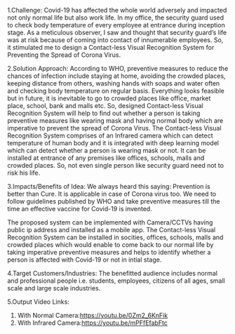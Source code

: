 1.Challenge:
Covid-19 has affected the whole world adversely and impacted  not only normal life but also work life. In my office, the security guard used to check body temperature of every employee at entrance during inception stage. As a meticulous observer, I saw and thought that security guard’s life was at risk because of coming into contact of innumerable employees. So, it stimulated me to design a Contact-less Visual Recognition System for Preventing the Spread of Corona Virus.

2.Solution Approach:
According to WHO, preventive measures to reduce the chances of infection include staying at home, avoiding the crowded places, keeping distance from others, washing hands with soaps and water often and checking body temperature on regular basis. Everything looks feasible but in future, it is inevitable to go to crowded places like office, market place, school, bank and malls etc. So, designed Contact-less Visual Recognition System will help to find out whether a person is taking preventive measures like wearing mask and having normal body which are imperative to  prevent the spread of Corona Virus.
The Contact-less Visual Recognition System comprises of an Infrared camera which can detect temperature of human body and it is integrated with deep learning model which can detect whether a person is wearing mask or not. It can be installed at entrance of any premises like offices, schools, malls and crowded places. So, not even single person like security guard need not to risk his life.

3.Impacts/Benefits of Idea:
We always heard this saying: Prevention is better than Cure. It is applicable in case of Corona virus too. We need to follow guidelines published by WHO and take preventive measures till the time an effective vaccine for Covid-19 is invented. 

The proposed system can be implemented with Camera/CCTVs having public ip address and installed as a mobile app. The Contact-less Visual Recognition System can be installed in socities, offices, schools, malls and crowded places which would enable to come back to our normal life by taking imperative preventive measures and helps to identify whether a person is affected with Covid-19 or not in intial stage.

4.Target Customers/Industries:
The benefitted audience includes normal and professional people i.e. students, employees, citizens of all ages, small scale and large scale industries.


5.Output Video Links:

1. With Normal Camera:https://youtu.be/0Zm2_6KnFik
2. With Infrared Camera:https://youtu.be/mPFfEfabFtc


